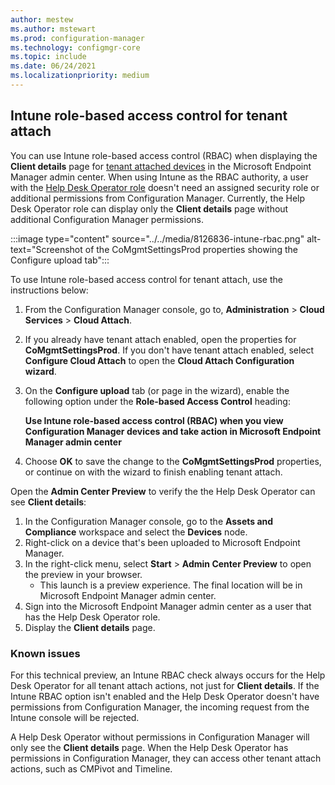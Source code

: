```yaml
---
author: mestew
ms.author: mstewart
ms.prod: configuration-manager
ms.technology: configmgr-core
ms.topic: include
ms.date: 06/24/2021
ms.localizationpriority: medium
---
```


## <a name="bkmk_rbac"></a> Intune role-based access control for tenant attach
<!--8126836, 6415648, 8348644-->
You can use Intune role-based access control (RBAC) when displaying the **Client details** page for [tenant attached devices](../../../../../tenant-attach/device-sync-actions.md) in the Microsoft Endpoint Manager admin center. When using Intune as the RBAC authority, a user with the [Help Desk Operator role](../../../../../../intune/fundamentals/role-based-access-control.md#built-in-roles) doesn't need an assigned security role or additional permissions from Configuration Manager. Currently, the Help Desk Operator role can display only the **Client details** page without additional Configuration Manager permissions.

:::image type="content" source="../../media/8126836-intune-rbac.png" alt-text="Screenshot of the CoMgmtSettingsProd properties showing the Configure upload tab":::

To use Intune role-based access control for tenant attach, use the instructions below:

1. From the Configuration Manager console, go to, **Administration** > **Cloud Services** > **Cloud Attach**.
1. If you already have tenant attach enabled, open the properties for **CoMgmtSettingsProd**. If you don't have tenant attach enabled, select **Configure Cloud Attach** to open the **Cloud Attach Configuration wizard**.
1. On the **Configure upload** tab (or page in the wizard), enable the following option under the **Role-based Access Control** heading:

   **Use Intune role-based access control (RBAC) when you view Configuration Manager devices and take action in Microsoft Endpoint Manager admin center**
1. Choose **OK** to save the change to the **CoMgmtSettingsProd** properties, or continue on with the wizard to finish enabling tenant attach.

Open the **Admin Center Preview** to verify the the Help Desk Operator can see **Client details**:

1. In the Configuration Manager console, go to the **Assets and Compliance** workspace and select the **Devices** node.
1. Right-click on a device that's been uploaded to Microsoft Endpoint Manager.
1. In the right-click menu, select **Start** > **Admin Center Preview** to open the preview in your browser.
     - This launch is a preview experience. The final location will be in Microsoft Endpoint Manager admin center.
1. Sign into the Microsoft Endpoint Manager admin center as a user that has  the Help Desk Operator role.
1. Display the **Client details** page.

### Known issues
<!--9960664-->
For this technical preview, an Intune RBAC check always occurs for the Help Desk Operator for all tenant attach actions, not just for **Client details**. If the Intune RBAC option isn't enabled and the Help Desk Operator doesn't have permissions from Configuration Manager, the incoming request from the Intune console will be rejected.

A Help Desk Operator without permissions in Configuration Manager will only see the **Client details** page. When the Help Desk Operator has permissions in Configuration Manager, they can access other tenant attach actions, such as CMPivot and Timeline.  
